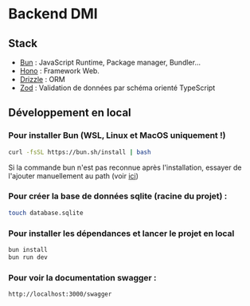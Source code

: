 # Backend DMI

## Stack

-   [Bun](https://bun.sh/) : JavaScript Runtime, Package manager, Bundler...
-   [Hono](https://hono.dev/) : Framework Web.
-   [Drizzle](https://orm.drizzle.team/) : ORM
-   [Zod](https://zod.dev/) : Validation de données par schéma orienté TypeScript

## Développement en local

### Pour installer Bun (WSL, Linux et MacOS uniquement !)

```bash
curl -fsSL https://bun.sh/install | bash
```

Si la commande bun n'est pas reconnue après l'installation, essayer de l'ajouter manuellement au path (voir [ici](https://dev.to/vanwildemeerschbrent/bun-command-not-found-on-linux-4n16))

### Pour créer la base de données sqlite (racine du projet) :

```bash
touch database.sqlite
```

### Pour installer les dépendances et lancer le projet en local

```bash
bun install
bun run dev
```

### Pour voir la documentation swagger :

```
http://localhost:3000/swagger
```
